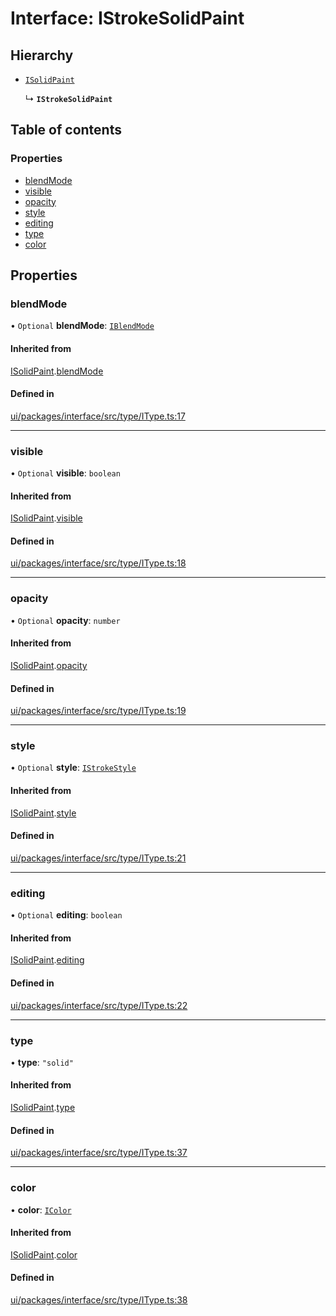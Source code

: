 # Interface: IStrokeSolidPaint

## Hierarchy

- [`ISolidPaint`](ISolidPaint.md)

  ↳ **`IStrokeSolidPaint`**

## Table of contents

### Properties

- [blendMode](IStrokeSolidPaint.md#blendmode)
- [visible](IStrokeSolidPaint.md#visible)
- [opacity](IStrokeSolidPaint.md#opacity)
- [style](IStrokeSolidPaint.md#style)
- [editing](IStrokeSolidPaint.md#editing)
- [type](IStrokeSolidPaint.md#type)
- [color](IStrokeSolidPaint.md#color)

## Properties

### blendMode

• `Optional` **blendMode**: [`IBlendMode`](../modules.md#iblendmode)

#### Inherited from

[ISolidPaint](ISolidPaint.md).[blendMode](ISolidPaint.md#blendmode)

#### Defined in

[ui/packages/interface/src/type/IType.ts:17](https://github.com/leaferjs/leafer-ui/blob/d5b15f5/packages/interface/src/type/IType.ts#L17)

___

### visible

• `Optional` **visible**: `boolean`

#### Inherited from

[ISolidPaint](ISolidPaint.md).[visible](ISolidPaint.md#visible)

#### Defined in

[ui/packages/interface/src/type/IType.ts:18](https://github.com/leaferjs/leafer-ui/blob/d5b15f5/packages/interface/src/type/IType.ts#L18)

___

### opacity

• `Optional` **opacity**: `number`

#### Inherited from

[ISolidPaint](ISolidPaint.md).[opacity](ISolidPaint.md#opacity)

#### Defined in

[ui/packages/interface/src/type/IType.ts:19](https://github.com/leaferjs/leafer-ui/blob/d5b15f5/packages/interface/src/type/IType.ts#L19)

___

### style

• `Optional` **style**: [`IStrokeStyle`](IStrokeStyle.md)

#### Inherited from

[ISolidPaint](ISolidPaint.md).[style](ISolidPaint.md#style)

#### Defined in

[ui/packages/interface/src/type/IType.ts:21](https://github.com/leaferjs/leafer-ui/blob/d5b15f5/packages/interface/src/type/IType.ts#L21)

___

### editing

• `Optional` **editing**: `boolean`

#### Inherited from

[ISolidPaint](ISolidPaint.md).[editing](ISolidPaint.md#editing)

#### Defined in

[ui/packages/interface/src/type/IType.ts:22](https://github.com/leaferjs/leafer-ui/blob/d5b15f5/packages/interface/src/type/IType.ts#L22)

___

### type

• **type**: ``"solid"``

#### Inherited from

[ISolidPaint](ISolidPaint.md).[type](ISolidPaint.md#type)

#### Defined in

[ui/packages/interface/src/type/IType.ts:37](https://github.com/leaferjs/leafer-ui/blob/d5b15f5/packages/interface/src/type/IType.ts#L37)

___

### color

• **color**: [`IColor`](../modules.md#icolor)

#### Inherited from

[ISolidPaint](ISolidPaint.md).[color](ISolidPaint.md#color)

#### Defined in

[ui/packages/interface/src/type/IType.ts:38](https://github.com/leaferjs/leafer-ui/blob/d5b15f5/packages/interface/src/type/IType.ts#L38)
